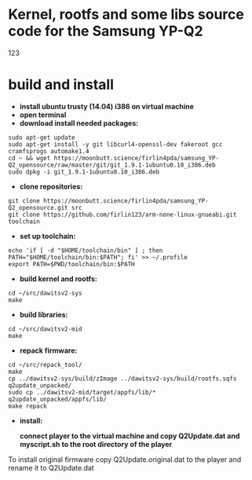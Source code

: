 # Kernel, rootfs and some libs source code for the Samsung YP-Q2

123

# build and install

* **install ubuntu trusty (14.04) i386 on virtual machine** 
* **open terminal**
* **download install needed packages:**

```
sudo apt-get update
sudo apt-get install -y git libcurl4-openssl-dev fakeroot gcc cramfsprogs automake1.4
cd ~ && wget https://moonbutt.science/firlin4pda/samsung_YP-Q2_opensource/raw/master/git/git_1.9.1-1ubuntu0.10_i386.deb
sudo dpkg -i git_1.9.1-1ubuntu0.10_i386.deb
```
* **clone repositories:**

```
git clone https://moonbutt.science/firlin4pda/samsung_YP-Q2_opensource.git src
git clone https://github.com/firlin123/arm-none-linux-gnueabi.git toolchain
```
* **set up toolchain:**

```
echo 'if [ -d "$HOME/toolchain/bin" ] ; then PATH="$HOME/toolchain/bin:$PATH"; fi' >> ~/.profile
export PATH=$PWD/toolchain/bin:$PATH
```
* **build kernel and rootfs:**

```
cd ~/src/dawitsv2-sys
make
```
* **build libraries:**

```
cd ~/src/dawitsv2-mid
make
```
* **repack firmware:**

```
cd ~/src/repack_tool/
make
cp ../dawitsv2-sys/build/zImage ../dawitsv2-sys/build/rootfs.sqfs q2update_unpacked/
sudo cp ../dawitsv2-mid/target/appfs/lib/* q2update_unpacked/appfs/lib/
make repack
```
* **install:**

     **connect player to the virtual machine and copy Q2Update.dat and myscript.sh to the root directory of the player**


To install original firmware copy Q2Update.original.dat to the player and rename it to Q2Update.dat


